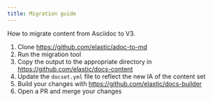 ```yaml
---
title: Migration guide
---
```


How to migrate content from Asciidoc to V3.

1. Clone https://github.com/elastic/adoc-to-md
2. Run the migration tool
3. Copy the output to the appropriate directory in https://github.com/elastic/docs-content
4. Update the `docset.yml` file to reflect the new IA of the content set
5. Build your changes with https://github.com/elastic/docs-builder
6. Open a PR and merge your changes